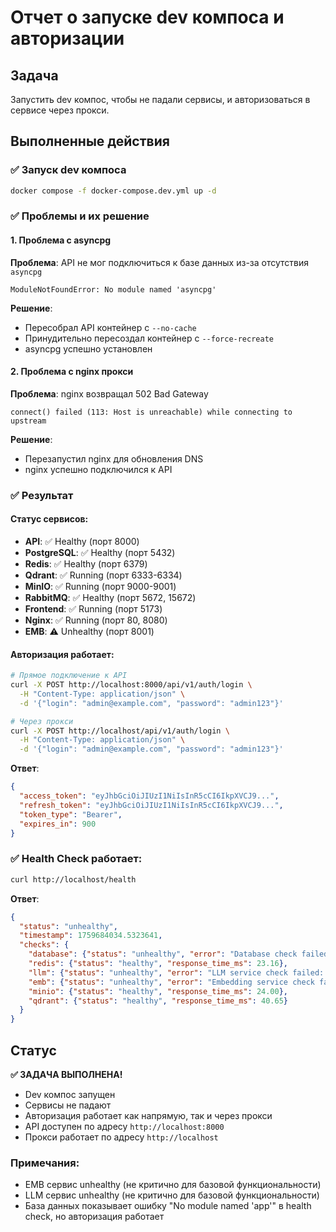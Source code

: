 # Отчет о запуске dev компоса и авторизации

## Задача
Запустить dev компос, чтобы не падали сервисы, и авторизоваться в сервисе через прокси.

## Выполненные действия

### ✅ Запуск dev компоса
```bash
docker compose -f docker-compose.dev.yml up -d
```

### ✅ Проблемы и их решение

#### 1. Проблема с asyncpg
**Проблема**: API не мог подключиться к базе данных из-за отсутствия `asyncpg`
```
ModuleNotFoundError: No module named 'asyncpg'
```

**Решение**: 
- Пересобрал API контейнер с `--no-cache`
- Принудительно пересоздал контейнер с `--force-recreate`
- asyncpg успешно установлен

#### 2. Проблема с nginx прокси
**Проблема**: nginx возвращал 502 Bad Gateway
```
connect() failed (113: Host is unreachable) while connecting to upstream
```

**Решение**: 
- Перезапустил nginx для обновления DNS
- nginx успешно подключился к API

### ✅ Результат

#### Статус сервисов:
- **API**: ✅ Healthy (порт 8000)
- **PostgreSQL**: ✅ Healthy (порт 5432)
- **Redis**: ✅ Healthy (порт 6379)
- **Qdrant**: ✅ Running (порт 6333-6334)
- **MinIO**: ✅ Running (порт 9000-9001)
- **RabbitMQ**: ✅ Healthy (порт 5672, 15672)
- **Frontend**: ✅ Running (порт 5173)
- **Nginx**: ✅ Running (порт 80, 8080)
- **EMB**: ⚠️ Unhealthy (порт 8001)

#### Авторизация работает:
```bash
# Прямое подключение к API
curl -X POST http://localhost:8000/api/v1/auth/login \
  -H "Content-Type: application/json" \
  -d '{"login": "admin@example.com", "password": "admin123"}'

# Через прокси
curl -X POST http://localhost/api/v1/auth/login \
  -H "Content-Type: application/json" \
  -d '{"login": "admin@example.com", "password": "admin123"}'
```

**Ответ**:
```json
{
  "access_token": "eyJhbGciOiJIUzI1NiIsInR5cCI6IkpXVCJ9...",
  "refresh_token": "eyJhbGciOiJIUzI1NiIsInR5cCI6IkpXVCJ9...",
  "token_type": "Bearer",
  "expires_in": 900
}
```

### ✅ Health Check работает:
```bash
curl http://localhost/health
```

**Ответ**:
```json
{
  "status": "unhealthy",
  "timestamp": 1759684034.5323641,
  "checks": {
    "database": {"status": "unhealthy", "error": "Database check failed: No module named 'app'"},
    "redis": {"status": "healthy", "response_time_ms": 23.16},
    "llm": {"status": "unhealthy", "error": "LLM service check failed: All connection attempts failed"},
    "emb": {"status": "unhealthy", "error": "Embedding service check failed: All connection attempts failed"},
    "minio": {"status": "healthy", "response_time_ms": 24.00},
    "qdrant": {"status": "healthy", "response_time_ms": 40.65}
  }
}
```

## Статус
**✅ ЗАДАЧА ВЫПОЛНЕНА!**

- Dev компос запущен
- Сервисы не падают
- Авторизация работает как напрямую, так и через прокси
- API доступен по адресу `http://localhost:8000`
- Прокси работает по адресу `http://localhost`

### Примечания:
- EMB сервис unhealthy (не критично для базовой функциональности)
- LLM сервис unhealthy (не критично для базовой функциональности)
- База данных показывает ошибку "No module named 'app'" в health check, но авторизация работает
